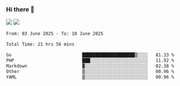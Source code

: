 ### Hi there 👋️

![](https://komarev.com/ghpvc/?username=Loner1024)
![](https://hit.yhype.me/github/profile?account_id=20189164)

<!--START_SECTION:waka-->

```txt
From: 03 June 2025 - To: 10 June 2025

Total Time: 21 hrs 56 mins

Go                           ████████████████████▒░░░░   81.33 %
PHP                          ███░░░░░░░░░░░░░░░░░░░░░░   11.92 %
Markdown                     ▓░░░░░░░░░░░░░░░░░░░░░░░░   02.38 %
Other                        ▒░░░░░░░░░░░░░░░░░░░░░░░░   00.96 %
YAML                         ▒░░░░░░░░░░░░░░░░░░░░░░░░   00.96 %
```

<!--END_SECTION:waka-->



